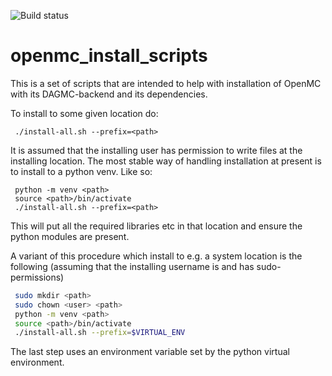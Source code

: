 ![Build status](https://github.com/openmsr/openmc_install_scripts/actions/workflows/build_from_source_on_Debian.yml/badge.svg)

# openmc_install_scripts

This is a set of scripts that are intended to help
with installation of OpenMC with its DAGMC-backend and its
dependencies.

To install to some given location do:
```
 ./install-all.sh --prefix=<path>
```

It is assumed that the installing user has permission to write files
at the installing location.
The most stable way of handling installation at present is to
install to a python venv. Like so:
```
 python -m venv <path>
 source <path>/bin/activate
 ./install-all.sh --prefix=<path>
```

This will put all the required libraries etc in that location and ensure the python modules are present.

A variant of this procedure which install to e.g. a system location is the following (assuming that the installing username  is <user> and has sudo-permissions)
```bash
 sudo mkdir <path>
 sudo chown <user> <path>
 python -m venv <path>
 source <path>/bin/activate
 ./install-all.sh --prefix=$VIRTUAL_ENV
```
The last step uses an environment variable set by the python virtual environment.

